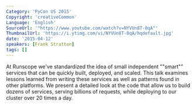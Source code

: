 ```yaml
---
Category: 'PyCon US 2015'
Copyright: 'creativeCommon'
Language: 'English'
SourceUrl: '"https://www.youtube.com/watch?v=NYVUn8T-0qA"'
ThumbnailUrl: 'https://i.ytimg.com/vi/NYVUn8T-0qA/hqdefault.jpg'
date: '2015-04-12'
speakers: [Frank Stratton]
tags: []
---
```

At Runscope we've standardized the idea of small independent ""smart"" services that can be quickly built, deployed, and scaled. This talk examines lessons learned from writing these services as well as patterns found in other platforms. We present a detailed look at the code that allow us to build dozens of services, serving billions of requests, while deploying to our cluster over 20 times a day.

